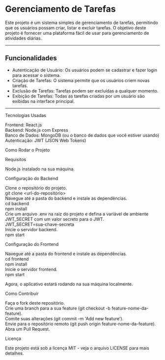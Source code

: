# **Gerenciamento de Tarefas** 

Este projeto é um sistema simples de gerenciamento de tarefas, permitindo que os usuários possam criar, listar e excluir tarefas. O objetivo deste projeto é fornecer uma plataforma fácil de usar para gerenciamento de atividades diárias.  

---

## **Funcionalidades**

- Autenticação de Usuário: Os usuários podem se cadastrar e fazer login para acessar o sistema.  
- Criação de Tarefas: O sistema permite que os usuários criem novas tarefas.  
- Exclusão de Tarefas: Tarefas podem ser excluídas a qualquer momento.  
- Exibição de Tarefas: Todas as tarefas criadas por um usuário são exibidas na interface principal.

---

Tecnologias Usadas  

Frontend: React.js  
Backend: Node.js com Express  
Banco de Dados: MongoDB (ou o banco de dados que você estiver usando)  
Autenticação: JWT (JSON Web Tokens)  

Como Rodar o Projeto  

Requisitos  

Node.js instalado na sua máquina. 

Configuração do Backend  

Clone o repositório do projeto.  
git clone <url-do-repositório>  
Navegue até a pasta do backend e instale as dependências.  
cd backend  
npm install  
Crie um arquivo .env na raiz do projeto e defina a variável de ambiente JWT_SECRET com um valor secreto para o JWT.  
JWT_SECRET=sua-chave-secreta  
Inicie o servidor backend.  
npm start  

Configuração do Frontend  

Navegue até a pasta do frontend e instale as dependências.  
cd frontend  
npm install  
Inicie o servidor frontend.  
npm start  

Agora, o aplicativo estará rodando na sua máquina localmente.  

Como Contribuir  

Faça o fork deste repositório.  
Crie uma branch para a sua feature (git checkout -b feature-nome-da-feature).  
Comite suas alterações (git commit -m 'Add new feature').  
Envie para o repositório remoto (git push origin feature-nome-da-feature).  
Abra um Pull Request.

Licença  

Este projeto está sob a licença MIT - veja o arquivo LICENSE para mais detalhes.  
